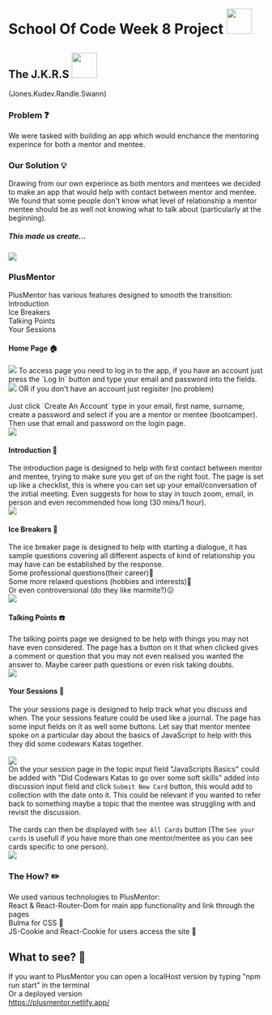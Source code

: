 # School Of Code Week 8 Project <img src = "./public/images/plusMentor/logo-51c754388b198e5bbb0d08a971ebbfa2.png" width="50px" height="50px" >

## The J.K.R.S <img src= "./public/images/plusMentor/52778-joker-icon.png" width = "50px" height = "50px"/>

(Jones.Kudev.Randle.Swann)

### Problem :question:

We were tasked with building an app which would enchance the mentoring experince for both a mentor and mentee.

### Our Solution :bulb:

Drawing from our own experince as both mentors and mentees we decided to make an app that would help with contact between mentor and mentee.
We found that some people don't know what level of relationship a mentor mentee should be as well not knowing what to talk about (particularly at the beginning).

##### This made us create...

<img src = "https://plusmentor.netlify.app/images/plusMentor/plusMentor_gradient_homepage.png"/>

### PlusMentor

PlusMentor has various features designed to smooth the transition:
<br>
Introduction
<br>
Ice Breakers
<br>
Talking Points
<br>
Your Sessions

#### Home Page :house:

<img src = "./public/images/plusMentor/Screenshot (180).png">
To access page you need to log in to the app, if you have an account just press the `Log In` button and type your email and password into the fields. 
<br>
<img src = "./public/images/plusMentor/Screenshot (186).png">
OR if you don't have an account just regisiter (no problem) 
<br>
<br>
Just click `Create An Account` type in your email, first name, surname, create a password and select if you are a mentor or mentee (bootcamper). Then use that email and password on the login page.
<br>
<img src = "./public/images/plusMentor/Screenshot (187).png">

#### Introduction :wave:

The introduction page is designed to help with first contact between mentor and mentee, trying to make sure you get of on the right foot. The page is set up like a checklist, this is where you can set up your email/conversation of the initial meeting. Even suggests for how to stay in touch zoom, email, in person and even recommended how long (30 mins/1 hour).
<br>
<img src = "./public/images/plusMentor/Screenshot (181).png">

#### Ice Breakers :hammer:

The ice breaker page is designed to help with starting a dialogue, it has sample questions covering all different aspects of kind of relationship you may have can be established by the response.
<br>Some professional questions(their career):briefcase:
<br>Some more relaxed questions (hobbies and interests):musical_keyboard:
<br>Or even controversional (do they like marmite?):confounded:
<br>
<img src = "./public/images/plusMentor/Screenshot (183).png">

#### Talking Points :telephone:

The talking points page we designed to be help with things you may not have even considered. The page has a button on it that when clicked gives a comment or question that you may not even realised you wanted the answer to. Maybe career path questions or even risk taking doubts.
<br>
<img src = "./public/images/plusMentor/Screenshot (184).png">

#### Your Sessions :date:

The your sessions page is designed to help track what you discuss and when. The your sessions feature could be used like a journal. The page has some input fields on it as well some buttons. Let say that mentor mentee spoke on a particular day about the basics of JavaScript to help with this they did some codewars Katas together.
<br>
<br>
<img src = "./public/images/plusMentor/Screenshot (181).png">
<br>
On the your session page in the topic input field "JavaScripts Basics" could be added with "Did Codewars Katas to go over some soft skills" added into discussion input field and click `Submit New Card` button, this would add to collection with the date onto it. This could be relevant if you wanted to refer back to something maybe a topic that the mentee was struggling with and revisit the discussion.
<br>
<br>
The cards can then be displayed with `See All Cards` button (The `See your cards` is usefull if you have more than one mentor/mentee as you can see cards specific to one person).
<br>
<img src = "./public/images/plusMentor/Screenshot (189).png">

### The How? :pencil2:

We used various technologies to PlusMentor:
<br>React & React-Router-Dom for main app functionality and link through the pages
<br>Bulma for CSS :art:
<br>JS-Cookie and React-Cookie for users access the site :cookie:

## What to see? :eyes:

If you want to PlusMentor you can open a localHost version by typing "npm run start" in the terminal
<br>
Or a deployed version
<br>
https://plusmentor.netlify.app/
